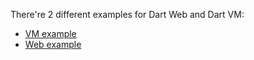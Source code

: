 There're 2 different examples for Dart Web and Dart VM:

- [VM example](./ffi)  
- [Web example](./web)